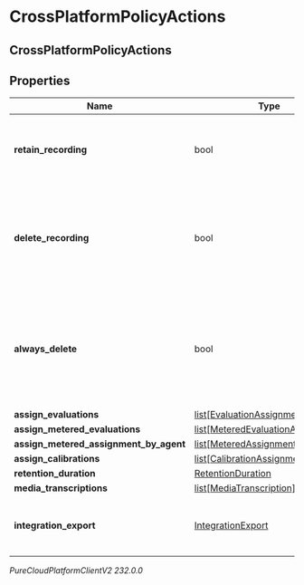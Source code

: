 # CrossPlatformPolicyActions

## CrossPlatformPolicyActions

## Properties

|Name | Type | Description | Notes|
|------------ | ------------- | ------------- | -------------|
| **retain_recording** | bool | true to retain the recording associated with the conversation. Default &#x3D; true | [optional] |
| **delete_recording** | bool | true to delete the recording associated with the conversation. If retainRecording &#x3D; true, this will be ignored. Default &#x3D; false | [optional] |
| **always_delete** | bool | true to delete the recording associated with the conversation regardless of the values of retainRecording or deleteRecording. Default &#x3D; false | [optional] |
| **assign_evaluations** | [list[EvaluationAssignment]](EvaluationAssignment) |  | [optional] |
| **assign_metered_evaluations** | [list[MeteredEvaluationAssignment]](MeteredEvaluationAssignment) |  | [optional] |
| **assign_metered_assignment_by_agent** | [list[MeteredAssignmentByAgent]](MeteredAssignmentByAgent) |  | [optional] |
| **assign_calibrations** | [list[CalibrationAssignment]](CalibrationAssignment) |  | [optional] |
| **retention_duration** | [RetentionDuration](RetentionDuration) |  | [optional] |
| **media_transcriptions** | [list[MediaTranscription]](MediaTranscription) |  | [optional] |
| **integration_export** | [IntegrationExport](IntegrationExport) | Policy action for exporting recordings using an integration to 3rd party s3. | [optional] |



_PureCloudPlatformClientV2 232.0.0_
